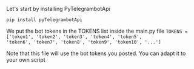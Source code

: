 Let's start by installing PyTelegrambotApi

<code>pip install pyTelegrambotApi</code>

We put the bot tokens in the TOKENS list inside the main.py file
<code>TOKENS = ['token1', 'token2', 'token3', 'token4', 'token5', 'token6', 'token7', 'token8', 'token9', 'token10', '...']</code>

Note that this file will use the bot tokens you posted. You can adapt it to your own script
